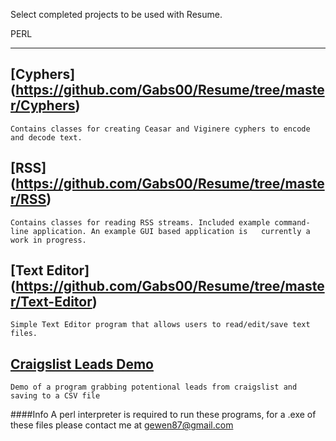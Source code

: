 Select completed projects to be used with Resume.
  
PERL
____
  
  [Cyphers] (https://github.com/Gabs00/Resume/tree/master/Cyphers)
  -------
  
    Contains classes for creating Ceasar and Viginere cyphers to encode and decode text.
  
  [RSS] (https://github.com/Gabs00/Resume/tree/master/RSS)
  -----
  
    Contains classes for reading RSS streams. Included example command-line application. An example GUI based application is   currently a work in progress.
  
  [Text Editor] (https://github.com/Gabs00/Resume/tree/master/Text-Editor)
  -------------
  
    Simple Text Editor program that allows users to read/edit/save text files.
    
  [Craigslist Leads Demo](https://github.com/Gabs00/Resume/tree/master/Leads)
  -----------------------
  
    Demo of a program grabbing potentional leads from craigslist and saving to a CSV file
    
  
####Info
A perl interpreter is required to run these programs, for a .exe of these files please contact me at gewen87@gmail.com
